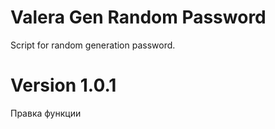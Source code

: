 # Valera Gen Random Password 
Script for random generation password. 

# Version 1.0.1
Правка функции
